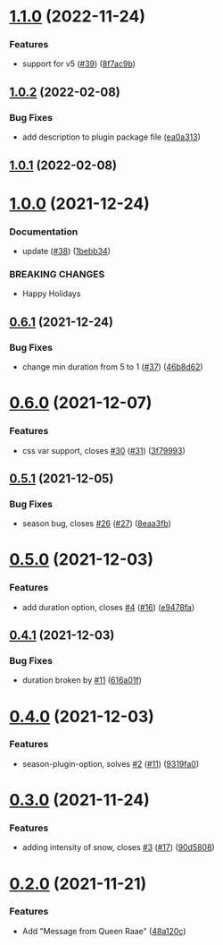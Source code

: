 # [1.1.0](https://github.com/queen-raae/gatsby-plugin-let-it-snow/compare/v1.0.2...v1.1.0) (2022-11-24)


### Features

* support for v5 ([#39](https://github.com/queen-raae/gatsby-plugin-let-it-snow/issues/39)) ([8f7ac9b](https://github.com/queen-raae/gatsby-plugin-let-it-snow/commit/8f7ac9b4820a798844ec6d59374f933284dd850e))

## [1.0.2](https://github.com/queen-raae/gatsby-plugin-let-it-snow/compare/v1.0.1...v1.0.2) (2022-02-08)


### Bug Fixes

* add description to plugin package file ([ea0a313](https://github.com/queen-raae/gatsby-plugin-let-it-snow/commit/ea0a313de9f1e484a524eb5bb080db57a8123982))

## [1.0.1](https://github.com/queen-raae/gatsby-plugin-let-it-snow/compare/v1.0.0...v1.0.1) (2022-02-08)

# [1.0.0](https://github.com/queen-raae/gatsby-plugin-let-it-snow/compare/v0.6.1...v1.0.0) (2021-12-24)


### Documentation

* update ([#38](https://github.com/queen-raae/gatsby-plugin-let-it-snow/issues/38)) ([1bebb34](https://github.com/queen-raae/gatsby-plugin-let-it-snow/commit/1bebb34e48b0ef0010feb1693058e22edba62ef2))


### BREAKING CHANGES

* Happy Holidays

## [0.6.1](https://github.com/queen-raae/gatsby-plugin-let-it-snow/compare/v0.6.0...v0.6.1) (2021-12-24)


### Bug Fixes

* change min duration from 5 to 1 ([#37](https://github.com/queen-raae/gatsby-plugin-let-it-snow/issues/37)) ([46b8d62](https://github.com/queen-raae/gatsby-plugin-let-it-snow/commit/46b8d62543329bc17e559aa43e8b531c102d9e2d))

# [0.6.0](https://github.com/queen-raae/gatsby-plugin-let-it-snow/compare/v0.5.1...v0.6.0) (2021-12-07)


### Features

* css var support, closes [#30](https://github.com/queen-raae/gatsby-plugin-let-it-snow/issues/30) ([#31](https://github.com/queen-raae/gatsby-plugin-let-it-snow/issues/31)) ([3f79993](https://github.com/queen-raae/gatsby-plugin-let-it-snow/commit/3f79993b50c5202bd1944251b7a2ad135b8689e0))

## [0.5.1](https://github.com/queen-raae/gatsby-plugin-let-it-snow/compare/v0.5.0...v0.5.1) (2021-12-05)


### Bug Fixes

* season bug, closes [#26](https://github.com/queen-raae/gatsby-plugin-let-it-snow/issues/26) ([#27](https://github.com/queen-raae/gatsby-plugin-let-it-snow/issues/27)) ([8eaa3fb](https://github.com/queen-raae/gatsby-plugin-let-it-snow/commit/8eaa3fb57d7d5161c1eaaa80df11e299f189c952))

# [0.5.0](https://github.com/queen-raae/gatsby-plugin-let-it-snow/compare/v0.4.1...v0.5.0) (2021-12-03)


### Features

* add duration option, closes [#4](https://github.com/queen-raae/gatsby-plugin-let-it-snow/issues/4) ([#16](https://github.com/queen-raae/gatsby-plugin-let-it-snow/issues/16)) ([e9478fa](https://github.com/queen-raae/gatsby-plugin-let-it-snow/commit/e9478fa85f195ad839b19f9a51616372d462ef64))

## [0.4.1](https://github.com/queen-raae/gatsby-plugin-let-it-snow/compare/v0.4.0...v0.4.1) (2021-12-03)


### Bug Fixes

* duration broken by [#11](https://github.com/queen-raae/gatsby-plugin-let-it-snow/issues/11) ([616a01f](https://github.com/queen-raae/gatsby-plugin-let-it-snow/commit/616a01f1cbadca3bd7d39e7e92bc01f5c157c036))

# [0.4.0](https://github.com/queen-raae/gatsby-plugin-let-it-snow/compare/v0.3.0...v0.4.0) (2021-12-03)


### Features

* season-plugin-option, solves [#2](https://github.com/queen-raae/gatsby-plugin-let-it-snow/issues/2) ([#11](https://github.com/queen-raae/gatsby-plugin-let-it-snow/issues/11)) ([9319fa0](https://github.com/queen-raae/gatsby-plugin-let-it-snow/commit/9319fa0c8685ce4db85ec1af4d0419b263e2ec92))

# [0.3.0](https://github.com/queen-raae/gatsby-plugin-let-it-snow/compare/v0.2.0...v0.3.0) (2021-11-24)


### Features

* adding intensity of snow, closes [#3](https://github.com/queen-raae/gatsby-plugin-let-it-snow/issues/3) ([#17](https://github.com/queen-raae/gatsby-plugin-let-it-snow/issues/17)) ([90d5808](https://github.com/queen-raae/gatsby-plugin-let-it-snow/commit/90d5808163d97267e6b678588b5d1d2f37b995af))

# [0.2.0](https://github.com/queen-raae/gatsby-plugin-let-it-snow/compare/v0.1.0...v0.2.0) (2021-11-21)


### Features

* Add "Message from Queen Raae" ([48a120c](https://github.com/queen-raae/gatsby-plugin-let-it-snow/commit/48a120cddc1d49debd253dd78b77306d7db7b613))
